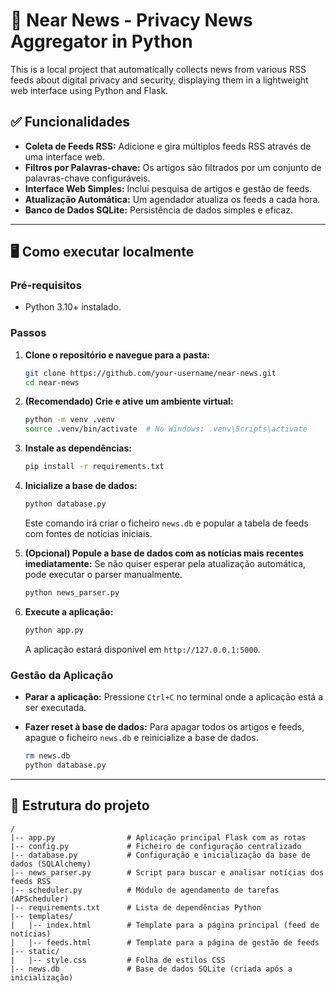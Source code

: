 # 📰 Near News - Privacy News Aggregator in Python

This is a local project that automatically collects news from various RSS feeds about digital privacy and security, displaying them in a lightweight web interface using Python and Flask.

## ✅ Funcionalidades

- **Coleta de Feeds RSS:** Adicione e gira múltiplos feeds RSS através de uma interface web.
- **Filtros por Palavras-chave:** Os artigos são filtrados por um conjunto de palavras-chave configuráveis.
- **Interface Web Simples:** Inclui pesquisa de artigos e gestão de feeds.
- **Atualização Automática:** Um agendador atualiza os feeds a cada hora.
- **Banco de Dados SQLite:** Persistência de dados simples e eficaz.

---

## 🖥️ Como executar localmente

### Pré-requisitos
- Python 3.10+ instalado.

### Passos

1.  **Clone o repositório e navegue para a pasta:**
    ```bash
    git clone https://github.com/your-username/near-news.git
    cd near-news
    ```

2.  **(Recomendado) Crie e ative um ambiente virtual:**
    ```bash
    python -m venv .venv
    source .venv/bin/activate  # No Windows: .venv\Scripts\activate
    ```

3.  **Instale as dependências:**
    ```bash
    pip install -r requirements.txt
    ```

4.  **Inicialize a base de dados:**
    ```bash
    python database.py
    ```
    Este comando irá criar o ficheiro `news.db` e popular a tabela de feeds com fontes de notícias iniciais.

5.  **(Opcional) Popule a base de dados com as notícias mais recentes imediatamente:**
    Se não quiser esperar pela atualização automática, pode executar o parser manualmente.
    ```bash
    python news_parser.py
    ```

6.  **Execute a aplicação:**
    ```bash
    python app.py
    ```
    A aplicação estará disponível em `http://127.0.0.1:5000`.

### Gestão da Aplicação

-   **Parar a aplicação:**
    Pressione `Ctrl+C` no terminal onde a aplicação está a ser executada.

-   **Fazer reset à base de dados:**
    Para apagar todos os artigos e feeds, apague o ficheiro `news.db` e reinicialize a base de dados.
    ```bash
    rm news.db
    python database.py
    ```

---

## 📁 Estrutura do projeto
```
/
|-- app.py                # Aplicação principal Flask com as rotas
|-- config.py             # Ficheiro de configuração centralizado
|-- database.py           # Configuração e inicialização da base de dados (SQLAlchemy)
|-- news_parser.py        # Script para buscar e analisar notícias dos feeds RSS
|-- scheduler.py          # Módulo de agendamento de tarefas (APScheduler)
|-- requirements.txt      # Lista de dependências Python
|-- templates/
|   |-- index.html        # Template para a página principal (feed de notícias)
|   |-- feeds.html        # Template para a página de gestão de feeds
|-- static/
|   |-- style.css         # Folha de estilos CSS
|-- news.db               # Base de dados SQLite (criada após a inicialização)